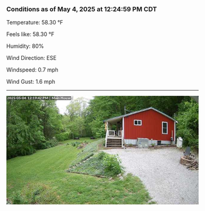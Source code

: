 ### Conditions as of May 4, 2025 at 12:24:59 PM CDT 

Temperature: 58.30 &deg;F

Feels like: 58.30 &deg;F

Humidity: 80%

Wind Direction: ESE

Windspeed: 0.7 mph

Wind Gust: 1.6 mph

---

<img src="./images/latest.jpeg"/>

